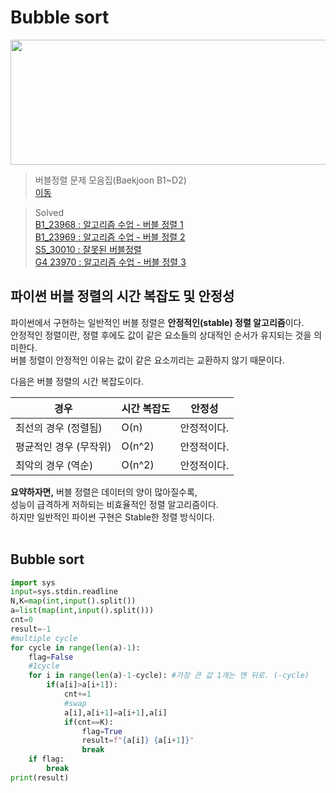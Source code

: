 # Bubble sort
<img src="https://github.com/user-attachments/assets/cc3f15b9-625e-4ae7-9aab-80746d8158ac" width="600" height="200"/> <br>
>버블정렬 문제 모음집(Baekjoon B1~D2) <br>
[이동](https://www.acmicpc.net/workbook/view/19101)<br>

>Solved <br>
[B1_23968 : 알고리즘 수업 - 버블 정렬 1](https://github.com/sungw00ng/solved/blob/main/%EB%B0%B1%EC%A4%80/B1_23968.md)<br>
[B1_23969 : 알고리즘 수업 - 버블 정렬 2](https://github.com/sungw00ng/solved/blob/main/%EB%B0%B1%EC%A4%80/B1_23969.md)<br>
[S5_30010 : 잘못된 버블정렬](https://github.com/sungw00ng/solved/blob/main/%EB%B0%B1%EC%A4%80/S5_30010.md)<br>
[G4 23970 : 알고리즘 수업 - 버블 정렬 3](https://github.com/sungw00ng/solved/blob/main/%EB%B0%B1%EC%A4%80/G4_23970.md)<br>
## 파이썬 버블 정렬의 시간 복잡도 및 안정성
파이썬에서 구현하는 일반적인 버블 정렬은 **안정적인(stable) 정렬 알고리즘**이다. <br>
안정적인 정렬이란, 정렬 후에도 값이 같은 요소들의 상대적인 순서가 유지되는 것을 의미한다. <br>
버블 정렬이 안정적인 이유는 값이 같은 요소끼리는 교환하지 않기 때문이다.

다음은 버블 정렬의 시간 복잡도이다.

| 경우             | 시간 복잡도 | 안정성 |
| ---------------- | ----------- | ------ |
| 최선의 경우 (정렬됨) | O(n)        | 안정적이다. |
| 평균적인 경우 (무작위) | O(n^2)      | 안정적이다. |
| 최악의 경우 (역순)   | O(n^2)      | 안정적이다. |

**요약하자면,** 버블 정렬은 데이터의 양이 많아질수록, <br>
성능이 급격하게 저하되는 비효율적인 정렬 알고리즘이다. <br>
하지만 일반적인 파이썬 구현은 Stable한 정렬 방식이다. <br>
<br>

## Bubble sort
```python
import sys
input=sys.stdin.readline
N,K=map(int,input().split())
a=list(map(int,input().split()))
cnt=0
result=-1
#multiple cycle
for cycle in range(len(a)-1):
    flag=False
    #1cycle
    for i in range(len(a)-1-cycle): #가장 큰 값 1개는 맨 뒤로. (-cycle)
        if(a[i]>a[i+1]):
            cnt+=1
            #swap
            a[i],a[i+1]=a[i+1],a[i]
            if(cnt==K):
                flag=True
                result=f"{a[i]} {a[i+1]}"
                break
    if flag:
        break
print(result)
```

